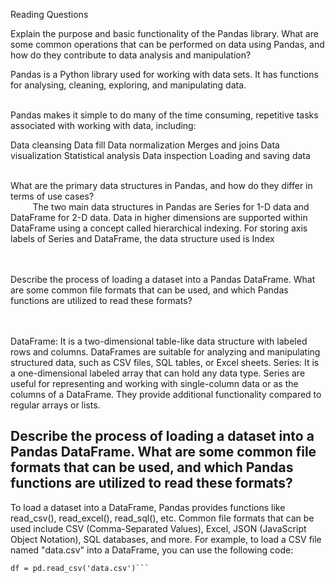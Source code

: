 Reading Questions

Explain the purpose and basic functionality of the Pandas library. What are some common operations that can be performed on data using Pandas, and how do they contribute to data analysis and manipulation?

Pandas is a Python library used for working with data sets. It has functions for analysing, cleaning, exploring, and manipulating data.                                      

Pandas makes it simple to do many of the time consuming, repetitive tasks associated with working with data, including:

Data cleansing
Data fill
Data normalization
Merges and joins
Data visualization
Statistical analysis
Data inspection
Loading and saving data
                               

What are the primary data structures in Pandas, and how do they differ in terms of use cases?                                                                                                       The two main data structures in Pandas are Series for 1-D data and DataFrame for 2-D data. Data in higher dimensions are supported within DataFrame using a concept called hierarchical indexing. For storing axis labels of Series and DataFrame, the data structure used is Index                                                                                                                                                                                                            

Describe the process of loading a dataset into a Pandas DataFrame. What are some common file formats that can be used, and which Pandas functions are utilized to read these formats?                                                                                                                                                                                                  

DataFrame: It is a two-dimensional table-like data structure with labeled rows and columns. DataFrames are suitable for analyzing and manipulating structured data, such as CSV files, SQL tables, or Excel sheets.
Series: It is a one-dimensional labeled array that can hold any data type. Series are useful for representing and working with single-column data or as the columns of a DataFrame. They provide additional functionality compared to regular arrays or lists.




## Describe the process of loading a dataset into a Pandas DataFrame. What are some common file formats that can be used, and which Pandas functions are utilized to read these formats?
To load a dataset into a DataFrame, Pandas provides functions like read_csv(), read_excel(), read_sql(), etc. Common file formats that can be used include CSV (Comma-Separated Values), Excel, JSON (JavaScript Object Notation), SQL databases, and more. For example, to load a CSV file named "data.csv" into a DataFrame, you can use the following code:
```import pandas as pd
df = pd.read_csv('data.csv')```